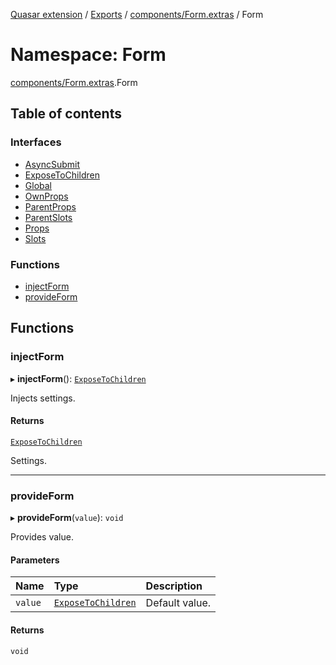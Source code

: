 [Quasar extension](../index.md) / [Exports](../modules.md) / [components/Form.extras](components_Form_extras.md) / Form

# Namespace: Form

[components/Form.extras](components_Form_extras.md).Form

## Table of contents

### Interfaces

- [AsyncSubmit](../interfaces/components_Form_extras.Form.AsyncSubmit.md)
- [ExposeToChildren](../interfaces/components_Form_extras.Form.ExposeToChildren.md)
- [Global](../interfaces/components_Form_extras.Form.Global.md)
- [OwnProps](../interfaces/components_Form_extras.Form.OwnProps.md)
- [ParentProps](../interfaces/components_Form_extras.Form.ParentProps.md)
- [ParentSlots](../interfaces/components_Form_extras.Form.ParentSlots.md)
- [Props](../interfaces/components_Form_extras.Form.Props.md)
- [Slots](../interfaces/components_Form_extras.Form.Slots.md)

### Functions

- [injectForm](components_Form_extras.Form.md#injectform)
- [provideForm](components_Form_extras.Form.md#provideform)

## Functions

### injectForm

▸ **injectForm**(): [`ExposeToChildren`](../interfaces/components_Form_extras.Form.ExposeToChildren.md)

Injects settings.

#### Returns

[`ExposeToChildren`](../interfaces/components_Form_extras.Form.ExposeToChildren.md)

Settings.

___

### provideForm

▸ **provideForm**(`value`): `void`

Provides value.

#### Parameters

| Name | Type | Description |
| :------ | :------ | :------ |
| `value` | [`ExposeToChildren`](../interfaces/components_Form_extras.Form.ExposeToChildren.md) | Default value. |

#### Returns

`void`
